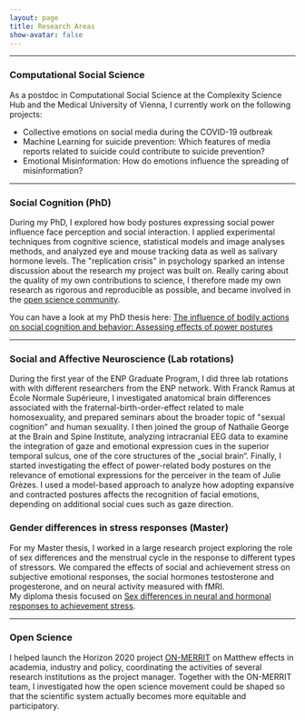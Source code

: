 ```yaml
---
layout: page
title: Research Areas
show-avatar: false
---
```



___


### Computational Social Science

As a postdoc in Computational Social Science at the Complexity Science Hub and the Medical University of Vienna, I currently work on the following projects:

* Collective emotions on social media during the COVID-19 outbreak
* Machine Learning for suicide prevention: Which features of media reports related to suicide could contribute to suicide prevention?
* Emotional Misinformation: How do emotions influence the spreading of misinformation?

___


### Social Cognition (PhD)

During my PhD, I explored how body postures expressing social power influence face perception and social interaction. I applied experimental techniques from cognitive science, statistical models and image analyses methods, and analyzed eye and mouse tracking data as well as salivary hormone levels. The "replication crisis" in psychology sparked an intense discussion about the research my project was built on. Really caring about the quality of my own contributions to science, I therefore made my own research as rigorous and reproducible as possible, and became involved in the [open science community](http://improvingpsych.org/).

You can have a look at my PhD thesis here: [The influence of bodily actions on social cognition and behavior: Assessing effects of power postures](https://tel.archives-ouvertes.fr/tel-02372963)

___


### Social and Affective Neuroscience (Lab rotations)

During the first year of the ENP Graduate Program, I did three lab rotations with with different researchers from the ENP network. With Franck Ramus at École Normale Supérieure, I investigated anatomical brain differences associated with the fraternal-birth-order-effect related to male homosexuality, and prepared seminars about the broader topic of "sexual cognition" and human sexuality. I then joined the group of Nathalie George at the Brain and Spine Institute, analyzing intracranial EEG data to examine the integration of gaze and emotional expression cues in the superior temporal sulcus, one of the core structures of the „social brain“. Finally, I started investigating the effect of power-related body postures on the relevance of emotional expressions for the perceiver in the team of Julie Grèzes. I used a model-based approach to analyze how adopting expansive and contracted postures affects the recognition of facial emotions, depending on additional social cues such as gaze direction.
 

### Gender differences in stress responses (Master)

For my Master thesis, I worked in a large research project exploring the role of sex differences and the menstrual cycle in the response to different types of stressors. We compared the effects of social and achievement stress on subjective emotional responses, the social hormones testosterone and progesterone, and on neural activity measured with fMRI.  
My diploma thesis focused on [Sex differences in neural and hormonal responses to achievement stress](http://othes.univie.ac.at/27600/). 

___


### Open Science

I helped launch the Horizon 2020 project [ON-MERRIT](https://on-merrit.eu/) on Matthew effects in academia, industry and policy, coordinating the activities of several research institutions as the project manager. Together with the ON-MERRIT team, I investigated how the open science movement could be shaped so that the scientific system actually becomes more equitable and participatory. 

